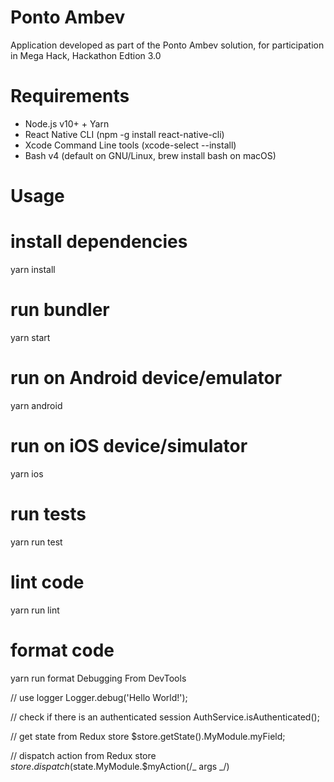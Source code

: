 # Ponto Ambev

Application developed as part of the Ponto Ambev solution, for participation in Mega Hack, Hackathon Edtion 3.0

# Requirements

- Node.js v10+ + Yarn
- React Native CLI (npm -g install react-native-cli)
- Xcode Command Line tools (xcode-select --install)
- Bash v4 (default on GNU/Linux, brew install bash on macOS)


# Usage

# install dependencies

yarn install

# run bundler

yarn start

# run on Android device/emulator

yarn android

# run on iOS device/simulator

yarn ios

# run tests

yarn run test

# lint code

yarn run lint

# format code

yarn run format
Debugging
From DevTools

// use logger
Logger.debug('Hello World!');

// check if there is an authenticated session
AuthService.isAuthenticated();

// get state from Redux store
\$store.getState().MyModule.myField;

// dispatch action from Redux store
$store.dispatch($state.MyModule.\$myAction(/_ args _/)
